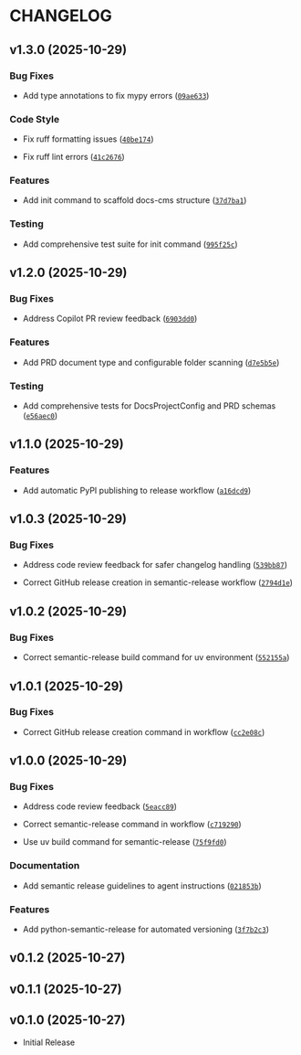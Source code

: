 # CHANGELOG

<!-- version list -->

## v1.3.0 (2025-10-29)

### Bug Fixes

- Add type annotations to fix mypy errors
  ([`09ae633`](https://github.com/jrepp/docuchango/commit/09ae633e4007eff7210df22fa806cef9b1cf1fcd))

### Code Style

- Fix ruff formatting issues
  ([`40be174`](https://github.com/jrepp/docuchango/commit/40be174f57715072ce5fdc7b972777c7fed308b2))

- Fix ruff lint errors
  ([`41c2676`](https://github.com/jrepp/docuchango/commit/41c26765c90bc1b5f24b1b0dbdeb6576aaff26de))

### Features

- Add init command to scaffold docs-cms structure
  ([`37d7ba1`](https://github.com/jrepp/docuchango/commit/37d7ba1d75bdff6fc953cbafdfe40bebb9237ddc))

### Testing

- Add comprehensive test suite for init command
  ([`995f25c`](https://github.com/jrepp/docuchango/commit/995f25cbbe066964404324b46da1497c137d8e83))


## v1.2.0 (2025-10-29)

### Bug Fixes

- Address Copilot PR review feedback
  ([`6903dd0`](https://github.com/jrepp/docuchango/commit/6903dd00be26da232e238dfeb628663c1741a227))

### Features

- Add PRD document type and configurable folder scanning
  ([`d7e5b5e`](https://github.com/jrepp/docuchango/commit/d7e5b5e430401d6b2da87e628e93d5ab58efdb99))

### Testing

- Add comprehensive tests for DocsProjectConfig and PRD schemas
  ([`e56aec0`](https://github.com/jrepp/docuchango/commit/e56aec0a0ae5a71bf528a0087b668e019ec5bf71))


## v1.1.0 (2025-10-29)

### Features

- Add automatic PyPI publishing to release workflow
  ([`a16dcd9`](https://github.com/jrepp/docuchango/commit/a16dcd9ea8751621e534d2e3b48c78d915a3a8e2))


## v1.0.3 (2025-10-29)

### Bug Fixes

- Address code review feedback for safer changelog handling
  ([`539bb87`](https://github.com/jrepp/docuchango/commit/539bb873331769eb9c0f1a29495cc6c16fbaca39))

- Correct GitHub release creation in semantic-release workflow
  ([`2794d1e`](https://github.com/jrepp/docuchango/commit/2794d1ecd6c8528379a8dd2c0b9be57d2e4c31f8))


## v1.0.2 (2025-10-29)

### Bug Fixes

- Correct semantic-release build command for uv environment
  ([`552155a`](https://github.com/jrepp/docuchango/commit/552155a710367b8390f6d310a2a9ff17624be9c9))


## v1.0.1 (2025-10-29)

### Bug Fixes

- Correct GitHub release creation command in workflow
  ([`cc2e08c`](https://github.com/jrepp/docuchango/commit/cc2e08c216cccdc45c92d81dbb279b22a816002d))


## v1.0.0 (2025-10-29)

### Bug Fixes

- Address code review feedback
  ([`5eacc89`](https://github.com/jrepp/docuchango/commit/5eacc894ad9e46f6dd7894f14db3d1d161f03aec))

- Correct semantic-release command in workflow
  ([`c719290`](https://github.com/jrepp/docuchango/commit/c719290dd6b3f8fc18f26d7fb1d1ffdfb183de01))

- Use uv build command for semantic-release
  ([`75f9fd0`](https://github.com/jrepp/docuchango/commit/75f9fd0462322a5ecf71f5d294ae55620924dc3a))

### Documentation

- Add semantic release guidelines to agent instructions
  ([`021853b`](https://github.com/jrepp/docuchango/commit/021853b4265c0c2d65ee70a8d8b5bb4b97025ca8))

### Features

- Add python-semantic-release for automated versioning
  ([`3f7b2c3`](https://github.com/jrepp/docuchango/commit/3f7b2c3fd6f44e668b56ec8abd72194aad1ac82e))


## v0.1.2 (2025-10-27)


## v0.1.1 (2025-10-27)


## v0.1.0 (2025-10-27)

- Initial Release

